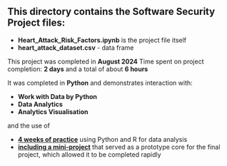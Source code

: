 ## This directory contains the Software Security Project files:
*  **Heart_Attack_Risk_Factors.ipynb** is the project file itself
*  **heart_attack_dataset.csv** - data frame


This project was completed in **August 2024**
Time spent on project completion: **2 days** and a total of about **6 hours**

It was completed in **Python** and demonstrates interaction with: 
*  **Work with Data by Python**
*  **Data Analytics** 
*  **Analytics Visualisation**

and the use of 
- [**4 weeks of practice**](https://github.com/StanStarishko/python-programming-for-data/tree/main/Worksheets) using Python and R for data analysis
- [**including a mini-project**](https://github.com/StanStarishko/python-programming-for-data/blob/main/Worksheets/10_2_Movies_Project.ipynb) that served as a prototype core for the final project, which allowed it to be completed rapidly

